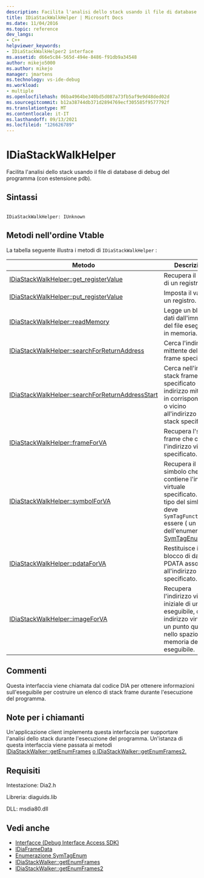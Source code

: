 ```yaml
---
description: Facilita l'analisi dello stack usando il file di database di debug del programma (con estensione pdb).
title: IDiaStackWalkHelper | Microsoft Docs
ms.date: 11/04/2016
ms.topic: reference
dev_langs:
- C++
helpviewer_keywords:
- IDiaStackWalkHelper2 interface
ms.assetid: d66e5c84-565d-494e-8486-f91db9a34548
author: mikejo5000
ms.author: mikejo
manager: jmartens
ms.technology: vs-ide-debug
ms.workload:
- multiple
ms.openlocfilehash: 06ba4964be340bd5d087a73fb5af9e9d48ded02d
ms.sourcegitcommit: b12a38744db371d2894769ecf305585f9577792f
ms.translationtype: MT
ms.contentlocale: it-IT
ms.lasthandoff: 09/13/2021
ms.locfileid: "126626789"
---
```

# <a name="idiastackwalkhelper"></a>IDiaStackWalkHelper
Facilita l'analisi dello stack usando il file di database di debug del programma (con estensione pdb).

## <a name="syntax"></a>Sintassi

```

IDiaStackWalkHelper: IUnknown

```

## <a name="methods-in-vtable-order"></a>Metodi nell'ordine Vtable
 La tabella seguente illustra i metodi di `IDiaStackWalkHelper` :

|Metodo|Descrizione|
|------------|-----------------|
|[IDiaStackWalkHelper::get_registerValue](../../debugger/debug-interface-access/idiastackwalkhelper-get-registervalue.md)|Recupera il valore di un registro.|
|[IDiaStackWalkHelper::put_registerValue](../../debugger/debug-interface-access/idiastackwalkhelper-put-registervalue.md)|Imposta il valore di un registro.|
|[IDiaStackWalkHelper::readMemory](../../debugger/debug-interface-access/idiastackwalkhelper-readmemory.md)|Legge un blocco di dati dall'immagine del file eseguibile in memoria.|
|[IDiaStackWalkHelper::searchForReturnAddress](../../debugger/debug-interface-access/idiastackwalkhelper-searchforreturnaddress.md)|Cerca l'indirizzo mittente della stack frame specificato.|
|[IDiaStackWalkHelper::searchForReturnAddressStart](../../debugger/debug-interface-access/idiastackwalkhelper-searchforreturnaddressstart.md)|Cerca nell'indirizzo stack frame specificato un indirizzo mittente in corrispondenza o vicino all'indirizzo dello stack specificato.|
|[IDiaStackWalkHelper::frameForVA](../../debugger/debug-interface-access/idiastackwalkhelper-frameforva.md)|Recupera l'stack frame che contiene l'indirizzo virtuale specificato.|
|[IDiaStackWalkHelper::symbolForVA](../../debugger/debug-interface-access/idiastackwalkhelper-symbolforva.md)|Recupera il simbolo che contiene l'indirizzo virtuale specificato. **Nota:**  Il tipo del simbolo deve `SymTagFunctionType` essere ( un valore dell'enumerazione [SymTagEnum).](../../debugger/debug-interface-access/symtagenum.md)|
|[IDiaStackWalkHelper::pdataForVA](../../debugger/debug-interface-access/idiastackwalkhelper-pdataforva.md)|Restituisce il blocco di dati PDATA associato all'indirizzo virtuale specificato.|
|[IDiaStackWalkHelper::imageForVA](../../debugger/debug-interface-access/idiastackwalkhelper-imageforva.md)|Recupera l'indirizzo virtuale iniziale di un eseguibile, dato un indirizzo virtuale in un punto qualsiasi nello spazio di memoria del file eseguibile.|

## <a name="remarks"></a>Commenti
 Questa interfaccia viene chiamata dal codice DIA per ottenere informazioni sull'eseguibile per costruire un elenco di stack frame durante l'esecuzione del programma.

## <a name="notes-for-callers"></a>Note per i chiamanti
 Un'applicazione client implementa questa interfaccia per supportare l'analisi dello stack durante l'esecuzione del programma. Un'istanza di questa interfaccia viene passata ai metodi [IDiaStackWalker::getEnumFrames](../../debugger/debug-interface-access/idiastackwalker-getenumframes.md) [o IDiaStackWalker::getEnumFrames2.](../../debugger/debug-interface-access/idiastackwalker-getenumframes2.md)

## <a name="requirements"></a>Requisiti
 Intestazione: Dia2.h

 Libreria: diaguids.lib

 DLL: msdia80.dll

## <a name="see-also"></a>Vedi anche
- [Interfacce (Debug Interface Access SDK)](../../debugger/debug-interface-access/interfaces-debug-interface-access-sdk.md)
- [IDiaFrameData](../../debugger/debug-interface-access/idiaframedata.md)
- [Enumerazione SymTagEnum](../../debugger/debug-interface-access/symtagenum.md)
- [IDiaStackWalker::getEnumFrames](../../debugger/debug-interface-access/idiastackwalker-getenumframes.md)
- [IDiaStackWalker::getEnumFrames2](../../debugger/debug-interface-access/idiastackwalker-getenumframes2.md)
